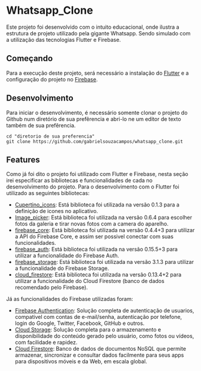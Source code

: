 # Whatsapp_Clone
Este projeto foi desenvolvido com o intuito educacional, onde ilustra a estrutura de projeto utilizado pela gigante Whatsapp. Sendo simulado com a utilização das tecnologias Flutter e Firebase.

## Começando
Para a execução deste projeto, será necessário a instalação do [Flutter](https://flutter.dev/docs/get-started/install) e a configuração do projeto no [Firebase](https://medium.com/@engapplabs/como-implementar-firebase-à-sua-aplicação-em-flutter-42e20b1b4a5d).

## Desenvolvimento
Para iniciar o desenvolvimento, é necessário somente clonar o projeto do Github num diretório de sua prefêrencia e abri-lo ne um editor de texto também de sua prefêrencia.

```shell
cd "diretorio de sua preferencia"
git clone https://github.com/gabrielsouzacampos/whatsapp_clone.git
```

## Features
Como já foi dito o projeto foi utilizado com Flutter e Firebase, nesta seção irei especificar as bibliotecas e funcionalidades de cada no desenvolvimento do projeto. Para o 
desenvolvimento com o Flutter foi utilizado as seguintes bibliotecas:

- [Cupertino_icons](https://pub.dev/packages/cupertino_icons): Está biblioteca foi utilizada na versão 0.1.3 para a definição de icones no aplicativo.
- [Image_picker](https://pub.dev/packages/image_picker): Está biblioteca foi utilizada na versão 0.6.4 para escolher fotos da galeria e tirar novas fotos com a camera do aparelho.
- [firebase_core](https://pub.dev/packages/firebase_core): Está biblioteca foi utilizada na versão 0.4.4+3 para utilizar a API do Firebase Core, e assim ser possivel conectar com suas funcionalidades.
- [firebase_auth](https://pub.dev/packages/firebase_auth): Está biblioteca foi utilizada na versão 0.15.5+3 para utilizar a funcionalidade do Firebase Auth.
- [firebase_storage](https://pub.dev/packages/firebase_storage): Está biblioteca foi utilizada na versão 3.1.3 para utilizar a funcionalidade do Firebase Storage.
- [cloud_firestore](https://pub.dev/packages/cloud_firestore): Está biblioteca foi utilizada na versão 0.13.4+2 para utilizar a funcionalidade do Cloud Firestore (banco de dados recomendado pelo Firebase).

Já as funcionalidades do Firebase utilizadas foram:
- [Firebase Authentication](https://firebase.google.com/docs/auth): Solução completa de autenticação de usuarios, compativel com contas de e-mail/senha, autenticação por telefone, login do Google, Twitter, Facebook, GitHub e outros.
- [Cloud Storage](https://firebase.google.com/docs/storage): Solução completa para o armazenamento e disponibilidade do conteúdo gerado pelo usuário, como fotos ou vídeos, com  facilidade e rapidez.
- [Cloud Firestore](https://firebase.google.com/docs/firestore): Banco de dados de documentos NoSQL que permite armazenar, sincronizar e consultar dados facilmente para seus apps para dispositivos móveis e da Web, em escala global.
